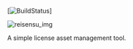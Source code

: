 [![BuildStatus](https://img.shields.io/badge/Success-Working-brightgreen)]

![reisensu_img](https://funkyimg.com/i/373GZ.png)

A simple license asset management tool.
